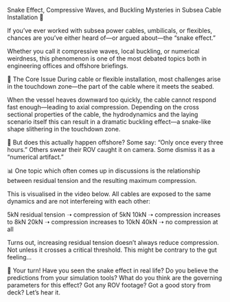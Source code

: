 Snake Effect, Compressive Waves, and Buckling Mysteries in Subsea Cable Installation 🐍

If you’ve ever worked with subsea power cables, umbilicals, or flexibles, chances are you’ve either heard of—or argued about—the “snake effect.”

Whether you call it compressive waves, local buckling, or numerical weirdness, this phenomenon is one of the most debated topics both in engineering offices and offshore briefings.

🚢 The Core Issue
During cable or flexible installation, most challenges arise in the touchdown zone—the part of the cable where it meets the seabed. 

When the vessel heaves downward too quickly, the cable cannot respond fast enough—leading to axial compression. Depending on the cross sectional properties of the cable, the hydrodynamics and the laying scenario itself this can result in a dramatic buckling effect—a snake-like shape slithering in the touchdown zone.

👀 But does this actually happen offshore?
 Some say: “Only once every three hours.”
 Others swear their ROV caught it on camera.
 Some dismiss it as a “numerical artifact.”
 
📊 One topic which often comes up in discussions is the relationship between residual tension and the resulting maximum compression. 

This is visualised in the video below. All cables are exposed to the same dynamics and are not interfereing with each other: 

5kN residual tension ➝ compression of 5kN
10kN ➝ compression increases to 8kN
20kN ➝ compression increases to 10kN
40kN ➝ no compression at all

Turns out, increasing residual tension doesn’t always reduce compression. Not unless it crosses a critical threshold. This might be contrary to the gut feeling... 

💬 Your turn!
Have you seen the snake effect in real life?
Do you believe the predictions from your simulation tools?
What do you think are the governing parameters for this effect?
Got any ROV footage? Got a good story from deck? Let’s hear it.


